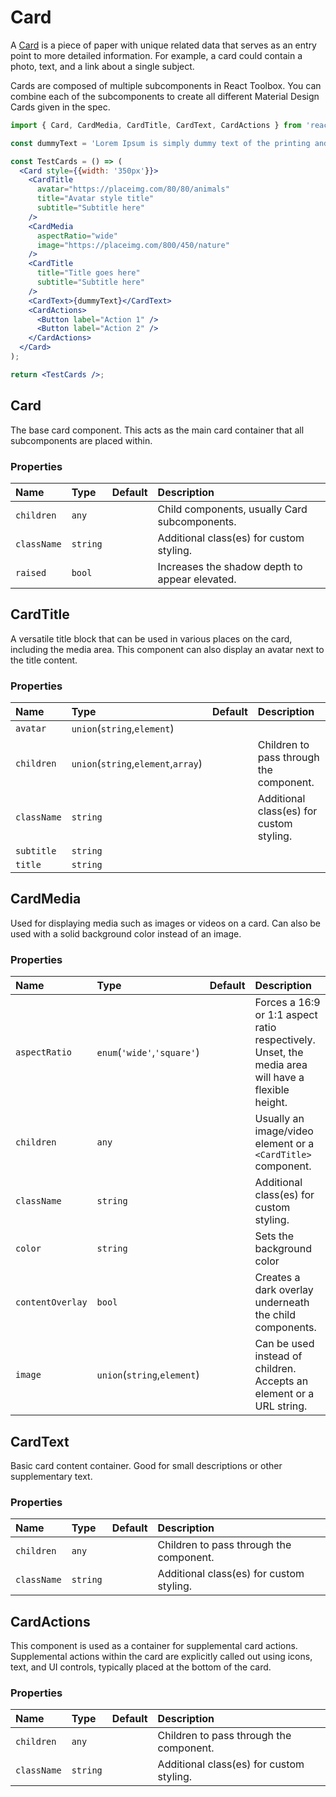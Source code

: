 # Card

A [Card](https://www.google.com/design/spec/components/cards.html) is a piece of paper with unique related data that serves as an entry point to more detailed information. For example, a card could contain a photo, text, and a link about a single subject.

Cards are composed of multiple subcomponents in React Toolbox. You can combine each of the subcomponents to create all different Material Design Cards given in the spec.

<!-- example -->
```jsx
import { Card, CardMedia, CardTitle, CardText, CardActions } from 'react-toolbox/lib/card';

const dummyText = 'Lorem Ipsum is simply dummy text of the printing and typesetting industry. Lorem Ipsum has been the industry\'s standard dummy text ever since the 1500s, when an unknown printer took a galley of type and scrambled it to make a type specimen book.';

const TestCards = () => (
  <Card style={{width: '350px'}}>
    <CardTitle
      avatar="https://placeimg.com/80/80/animals"
      title="Avatar style title"
      subtitle="Subtitle here"
    />
    <CardMedia
      aspectRatio="wide"
      image="https://placeimg.com/800/450/nature"
    />
    <CardTitle
      title="Title goes here"
      subtitle="Subtitle here"
    />
    <CardText>{dummyText}</CardText>
    <CardActions>
      <Button label="Action 1" />
      <Button label="Action 2" />
    </CardActions>
  </Card>
);

return <TestCards />;
```

<!--component-docgen-start-->

## Card

The base card component. This acts as the main card container
that all subcomponents are placed within.

### Properties
| Name | Type | Default | Description |
|:-----|:-----|:-----|:-----|
| `children` | `any` |  | Child components, usually Card subcomponents. |
| `className` | `string` |  | Additional class(es) for custom styling. |
| `raised` | `bool` |  | Increases the shadow depth to appear elevated. |

## CardTitle
A versatile title block that can be used in
various places on the card, including the media
area. This component can also display an avatar next
to the title content.

### Properties
| Name | Type | Default | Description |
|:-----|:-----|:-----|:-----|
| `avatar` | `union`(`string`,`element`) |  |  |
| `children` | `union`(`string`,`element`,`array`) |  | Children to pass through the component. |
| `className` | `string` |  | Additional class(es) for custom styling. |
| `subtitle` | `string` |  |  |
| `title` | `string` |  |  |

## CardMedia

Used for displaying media such as images or videos
on a card. Can also be used with a solid background
color instead of an image.

### Properties
| Name | Type | Default | Description |
|:-----|:-----|:-----|:-----|
| `aspectRatio` | `enum`(`'wide'`,`'square'`) |  | Forces a 16:9 or 1:1 aspect ratio respectively. Unset, the media area will have a flexible height. |
| `children` | `any` |  | Usually an image/video element or a `<CardTitle>` component. |
| `className` | `string` |  | Additional class(es) for custom styling. |
| `color` | `string` |  | Sets the background color |
| `contentOverlay` | `bool` |  | Creates a dark overlay underneath the child components. |
| `image` | `union`(`string`,`element`) |  | Can be used instead of children. Accepts an element or a URL string. |

## CardText
Basic card content container. Good for
small descriptions or other supplementary text.

### Properties
| Name | Type | Default | Description |
|:-----|:-----|:-----|:-----|
| `children` | `any` |  | Children to pass through the component. |
| `className` | `string` |  | Additional class(es) for custom styling. |

## CardActions

This component is used as a container for supplemental
card actions. Supplemental actions within the card are
explicitly called out using icons, text, and UI controls,
typically placed at the bottom of the card.

### Properties
| Name | Type | Default | Description |
|:-----|:-----|:-----|:-----|
| `children` | `any` |  | Children to pass through the component. |
| `className` | `string` |  | Additional class(es) for custom styling. |
